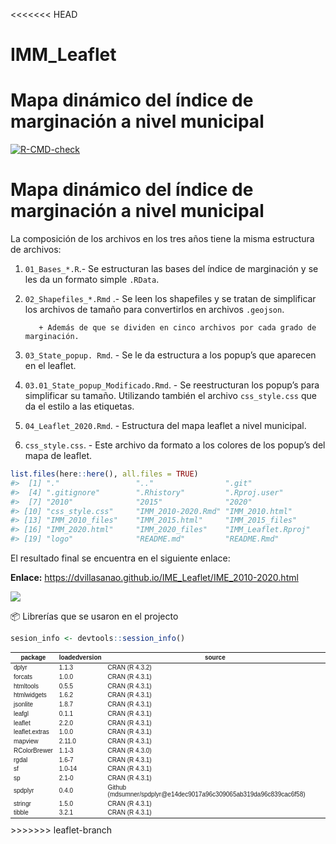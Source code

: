 <<<<<<< HEAD
# IMM_Leaflet
Mapa dinámico del índice de marginación a nivel municipal
=======

<!-- README.md is generated from README.Rmd. Please edit that file -->
<!-- badges: start -->

[![R-CMD-check](https://github.com/r-lib/usethis/actions/workflows/R-CMD-check.yaml/badge.svg)](https://github.com/r-lib/usethis/actions/workflows/R-CMD-check.yaml)

<!-- badges: end -->

# Mapa dinámico del índice de marginación a nivel municipal

La composición de los archivos en los tres años tiene la misma
estructura de archivos:

1.  `01_Bases_*.R`.- Se estructuran las bases del índice de marginación
    y se les da un formato simple `.RData`.  

2.  `02_Shapefiles_*.Rmd` .- Se leen los shapefiles y se tratan de
    simplificar los archivos de tamaño para convertirlos en archivos
    `.geojson`.

           + Además de que se dividen en cinco archivos por cada grado de marginación.    

3.  `03_State_popup. Rmd`. - Se le da estructura a los popup’s que
    aparecen en el leaflet.

4.  `03.01_State_popup_Modificado.Rmd`. - Se reestructuran los popup’s
    para simplificar su tamaño. Utilizando también el archivo
    `css_style.css` que da el estilo a las etiquetas.

5.  `04_Leaflet_2020.Rmd`. - Estructura del mapa leaflet a nivel
    municipal.

6.  `css_style.css`. - Este archivo da formato a los colores de los
    popup’s del mapa de leaflet.

``` r
list.files(here::here(), all.files = TRUE)
#>  [1] "."                 ".."                ".git"             
#>  [4] ".gitignore"        ".Rhistory"         ".Rproj.user"      
#>  [7] "2010"              "2015"              "2020"             
#> [10] "css_style.css"     "IMM_2010-2020.Rmd" "IMM_2010.html"    
#> [13] "IMM_2010_files"    "IMM_2015.html"     "IMM_2015_files"   
#> [16] "IMM_2020.html"     "IMM_2020_files"    "IMM_Leaflet.Rproj"
#> [19] "logo"              "README.md"         "README.Rmd"
```

El resultado final se encuentra en el siguiente enlace:

**Enlace:**
<https://dvillasanao.github.io/IME_Leaflet/IME_2010-2020.html>

<html>
<body>
<a href = "https://dvillasanao.github.io/IME_Leaflet/IME_2010-2020.html" target="_blank">
<img src="https://github.com/dvillasanao/IME_Leaflet/blob/leaflet-branch/logo/img01.png?raw=true"/></a>
</body>
</html>

📦 Librerías que se usaron en el projecto

``` r
sesion_info <- devtools::session_info()
```

<table class=\" lightable-classic\" style='font-size: 10px; font-family: \"Arial Narrow\", \"Source Sans Pro\", sans-serif; margin-left: auto; margin-right: auto;'> <thead>  <tr>   <th style=\"text-align:center;\"> package </th>   <th style=\"text-align:center;\"> loadedversion </th>   <th style=\"text-align:center;\"> source </th>  </tr> </thead><tbody>  <tr>   <td style=\"text-align:center;padding: 5px\"> dplyr </td>   <td style=\"text-align:center;padding: 5px\"> 1.1.3 </td>   <td style=\"text-align:center;padding: 5px\"> CRAN (R 4.3.2) </td>  </tr>  <tr>   <td style=\"text-align:center;padding: 5px\"> forcats </td>   <td style=\"text-align:center;padding: 5px\"> 1.0.0 </td>   <td style=\"text-align:center;padding: 5px\"> CRAN (R 4.3.1) </td>  </tr>  <tr>   <td style=\"text-align:center;padding: 5px\"> htmltools </td>   <td style=\"text-align:center;padding: 5px\"> 0.5.5 </td>   <td style=\"text-align:center;padding: 5px\"> CRAN (R 4.3.1) </td>  </tr>  <tr>   <td style=\"text-align:center;padding: 5px\"> htmlwidgets </td>   <td style=\"text-align:center;padding: 5px\"> 1.6.2 </td>   <td style=\"text-align:center;padding: 5px\"> CRAN (R 4.3.1) </td>  </tr>  <tr>   <td style=\"text-align:center;padding: 5px\"> jsonlite </td>   <td style=\"text-align:center;padding: 5px\"> 1.8.7 </td>   <td style=\"text-align:center;padding: 5px\"> CRAN (R 4.3.1) </td>  </tr>  <tr>   <td style=\"text-align:center;padding: 5px\"> leafgl </td>   <td style=\"text-align:center;padding: 5px\"> 0.1.1 </td>   <td style=\"text-align:center;padding: 5px\"> CRAN (R 4.3.1) </td>  </tr>  <tr>   <td style=\"text-align:center;padding: 5px\"> leaflet </td>   <td style=\"text-align:center;padding: 5px\"> 2.2.0 </td>   <td style=\"text-align:center;padding: 5px\"> CRAN (R 4.3.1) </td>  </tr>  <tr>   <td style=\"text-align:center;padding: 5px\"> leaflet.extras </td>   <td style=\"text-align:center;padding: 5px\"> 1.0.0 </td>   <td style=\"text-align:center;padding: 5px\"> CRAN (R 4.3.1) </td>  </tr>  <tr>   <td style=\"text-align:center;padding: 5px\"> mapview </td>   <td style=\"text-align:center;padding: 5px\"> 2.11.0 </td>   <td style=\"text-align:center;padding: 5px\"> CRAN (R 4.3.1) </td>  </tr>  <tr>   <td style=\"text-align:center;padding: 5px\"> RColorBrewer </td>   <td style=\"text-align:center;padding: 5px\"> 1.1-3 </td>   <td style=\"text-align:center;padding: 5px\"> CRAN (R 4.3.0) </td>  </tr>  <tr>   <td style=\"text-align:center;padding: 5px\"> rgdal </td>   <td style=\"text-align:center;padding: 5px\"> 1.6-7 </td>   <td style=\"text-align:center;padding: 5px\"> CRAN (R 4.3.1) </td>  </tr>  <tr>   <td style=\"text-align:center;padding: 5px\"> sf </td>   <td style=\"text-align:center;padding: 5px\"> 1.0-14 </td>   <td style=\"text-align:center;padding: 5px\"> CRAN (R 4.3.1) </td>  </tr>  <tr>   <td style=\"text-align:center;padding: 5px\"> sp </td>   <td style=\"text-align:center;padding: 5px\"> 2.1-0 </td>   <td style=\"text-align:center;padding: 5px\"> CRAN (R 4.3.1) </td>  </tr>  <tr>   <td style=\"text-align:center;padding: 5px\"> spdplyr </td>   <td style=\"text-align:center;padding: 5px\"> 0.4.0 </td>   <td style=\"text-align:center;padding: 5px\"> Github (mdsumner/spdplyr@e14dec9017a96c309065ab319da96c839cac6f58) </td>  </tr>  <tr>   <td style=\"text-align:center;padding: 5px\"> stringr </td>   <td style=\"text-align:center;padding: 5px\"> 1.5.0 </td>   <td style=\"text-align:center;padding: 5px\"> CRAN (R 4.3.1) </td>  </tr>  <tr>   <td style=\"text-align:center;padding: 5px\"> tibble </td>   <td style=\"text-align:center;padding: 5px\"> 3.2.1 </td>   <td style=\"text-align:center;padding: 5px\"> CRAN (R 4.3.1) </td>  </tr></tbody></table>
>>>>>>> leaflet-branch
